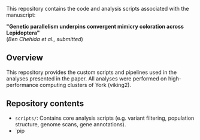This repository contains the code and analysis scripts associated with the manuscript:

**"Genetic parallelism underpins convergent mimicry coloration across Lepidoptera"**  
(*Ben Chehida et al., submitted*)

## Overview

This repository provides the custom scripts and pipelines used in the analyses presented in the paper. 
All analyses were performed on high-performance computing clusters of York (viking2).

## Repository contents

- `scripts/`: Contains core analysis scripts (e.g. variant filtering, population structure, genome scans, gene annotations).
- `pip
